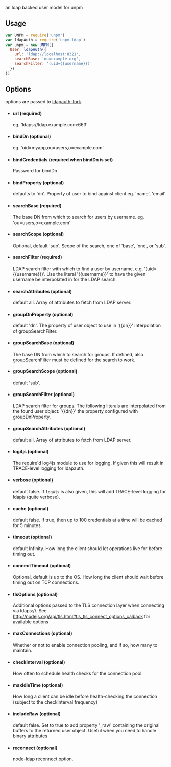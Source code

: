 an ldap backed user model for unpm

## Usage

```javascript
var UNPM = require('unpm')
var ldapAuth = require('unpm-ldap')
var unpm = new UNPM({
  User: ldapAuth({
    url: 'ldap://localhost:8321',
    searchBase: 'ou=example-org',
    searchFilter: '(uid={{username}})'
  })
})
```

## Options
options are passed to [ldapauth-fork](https://github.com/vesse/node-ldapauth-fork).

* #### url (required)
  eg. 'ldaps://ldap.example.com:663'

* #### bindDn (optional)
  eg. 'uid=myapp,ou=users,o=example.com'.

* #### bindCredentials (required when bindDn is set)
  Password for bindDn

* #### bindProperty (optional)
  defaults to  'dn'. Property of user to bind against client eg. 'name', 'email'

* #### searchBase (required)
  The base DN from which to search for users by username. eg. 'ou=users,o=example.com'

* #### searchScope (optional)
  Optional, default 'sub'. Scope of the search, one of 'base', 'one', or 'sub'.

* #### searchFilter (required)
  LDAP search filter with which to find a user by username, e.g. '(uid={{username}})'. Use the literal '{{username}}' to have the given username be interpolated in for the LDAP search.

* #### searchAttributes (optional)
  default all. Array of attributes to fetch from LDAP server.

* #### groupDnProperty (optional)
  default 'dn'. The property of user object to use in '{{dn}}' interpolation of groupSearchFilter.

* #### groupSearchBase (optional)
  The base DN from which to search for groups. If defined, also groupSearchFilter must be defined for the search to work.

* #### groupSearchScope (optional)
  default 'sub'.

* #### groupSearchFilter (optional)
  LDAP search filter for groups. The following literals are interpolated from the found user object: '{{dn}}' the property configured with groupDnProperty.

* #### groupSearchAttributes (optional)
  default all. Array of attributes to fetch from LDAP server.

* #### log4js (optional)
  The require'd log4js module to use for logging. If given this will result in TRACE-level logging for ldapauth.

* #### verbose (optional)
  default false. If `log4js` is also given, this will add TRACE-level logging for ldapjs (quite verbose).

* #### cache (optional)
  default false. If true, then up to 100 credentials at a time will be cached for 5 minutes.

* #### timeout (optional)
  default Infinity. How long the client should let operations live for before timing out.

* #### connectTimeout (optional)
  Optional, default is up to the OS. How long the client should wait before timing out on TCP connections.

* #### tlsOptions (optional)
  Additional options passed to the TLS connection layer when connecting via ldaps://. See http://nodejs.org/api/tls.html#tls_tls_connect_options_calback for available options

* #### maxConnections (optional)
  Whether or not to enable connection pooling, and if so, how many to maintain.

* #### checkInterval (optional)
  How often to schedule health checks for the connection pool.

* #### maxIdleTime (optional)
  How long a client can be idle before health-checking the connection (subject to the checkInterval frequency)

* #### includeRaw (optional)
  default false. Set to true to add property '_raw' containing the original buffers to the returned user object. Useful when you need to handle binary attributes

* #### reconnect (optional)
  node-ldap reconnect option.
